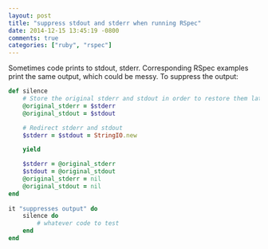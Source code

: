 ```yaml
---
layout: post
title: "suppress stdout and stderr when running RSpec"
date: 2014-12-15 13:45:19 -0800
comments: true
categories: ["ruby", "rspec"]
---
```


Sometimes code prints to stdout, stderr. Corresponding RSpec examples print the same output, which could be messy. To suppress the output: 

```ruby
def silence
	# Store the original stderr and stdout in order to restore them later
	@original_stderr = $stderr
	@original_stdout = $stdout

	# Redirect stderr and stdout
	$stderr = $stdout = StringIO.new

	yield

	$stderr = @original_stderr
	$stdout = @original_stdout
	@original_stderr = nil
	@original_stdout = nil
end
    
it "suppresses output" do 
	silence do 
		# whatever code to test 
	end 
end 
``` 